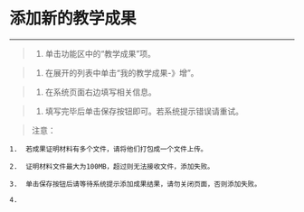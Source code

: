 # 添加新的教学成果

---


>1. 单击功能区中的“教学成果”项。

>1. 在展开的列表中单击“我的教学成果-》增”。

>1. 在系统页面右边填写相关信息。

>1. 填写完毕后单击保存按钮即可。若系统提示错误请重试。

>    <w>注意：  

    1.  若成果证明材料有多个文件，请将他们打包成一个文件上传。
    
    2.  证明材料文件最大为100MB，超过则无法接收文件，添加失败。
   
    3.  单击保存按钮后请等待系统提示添加成果结果，请勿关闭页面，否则添加失败。

    4.  
